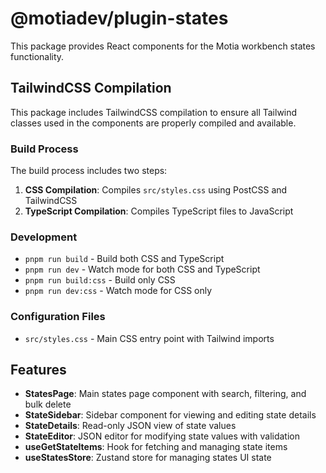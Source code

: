# @motiadev/plugin-states

This package provides React components for the Motia workbench states functionality.

## TailwindCSS Compilation

This package includes TailwindCSS compilation to ensure all Tailwind classes used in the components are properly compiled and available.

### Build Process

The build process includes two steps:

1. **CSS Compilation**: Compiles `src/styles.css` using PostCSS and TailwindCSS
2. **TypeScript Compilation**: Compiles TypeScript files to JavaScript

### Development

- `pnpm run build` - Build both CSS and TypeScript
- `pnpm run dev` - Watch mode for both CSS and TypeScript
- `pnpm run build:css` - Build only CSS
- `pnpm run dev:css` - Watch mode for CSS only

### Configuration Files

- `src/styles.css` - Main CSS entry point with Tailwind imports

## Features

- **StatesPage**: Main states page component with search, filtering, and bulk delete
- **StateSidebar**: Sidebar component for viewing and editing state details
- **StateDetails**: Read-only JSON view of state values
- **StateEditor**: JSON editor for modifying state values with validation
- **useGetStateItems**: Hook for fetching and managing state items
- **useStatesStore**: Zustand store for managing states UI state
